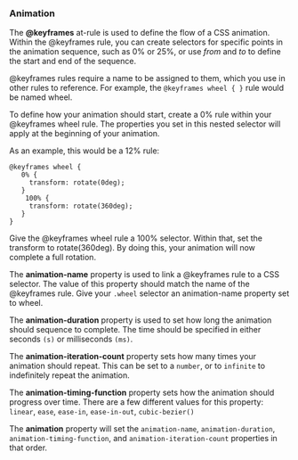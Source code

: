 ### Animation

The **@keyframes** at-rule is used to define the flow of a CSS animation. Within the @keyframes rule, you can create selectors for specific points in the animation sequence, such as 0% or 25%, or use _from_ and _to_ to define the start and end of the sequence.

@keyframes rules require a name to be assigned to them, which you use in other rules to reference. For example, the `@keyframes wheel { }` rule would be named wheel.

To define how your animation should start, create a 0% rule within your @keyframes wheel rule. The properties you set in this nested selector will apply at the beginning of your animation.

As an example, this would be a 12% rule:

```
@keyframes wheel {
   0% {
     transform: rotate(0deg);
   }
    100% {
     transform: rotate(360deg);
   }
}
```

Give the @keyframes wheel rule a 100% selector. Within that, set the transform to rotate(360deg). By doing this, your animation will now complete a full rotation.

The **animation-name** property is used to link a @keyframes rule to a CSS selector. The value of this property should match the name of the @keyframes rule. Give your `.wheel` selector an animation-name property set to wheel.

The **animation-duration** property is used to set how long the animation should sequence to complete. The time should be specified in either seconds `(s)` or milliseconds `(ms)`.

The **animation-iteration-count** property sets how many times your animation should repeat. This can be set to a `number`, or to `infinite` to indefinitely repeat the animation.

The **animation-timing-function** property sets how the animation should progress over time. There are a few different values for this property: `linear`, `ease`, `ease-in`, `ease-in-out`, `cubic-bezier()`

The **animation** property will set the `animation-name`, `animation-duration`, `animation-timing-function`, and `animation-iteration-count` properties in that order.
